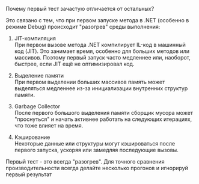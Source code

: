 Почему первый тест зачастую отличается от остальных?

Это связано с тем, что при первом запуске метода в .NET (особенно в режиме Debug) происходит "разогрев" среды выполнения:

1. JIT-компиляция  
   При первом вызове метода .NET компилирует IL-код в машинный код (JIT). Это занимает время, особенно для больших методов или массивов. Поэтому первый запуск часто медленнее или, наоборот, быстрее, если JIT ещё не оптимизировал код.

2. Выделение памяти  
   При первом выделении больших массивов память может выделяться медленнее из-за инициализации внутренних структур памяти.

3. Garbage Collector  
   После первого большого выделения памяти сборщик мусора может "проснуться" и начать активнее работать на следующих итерациях, что тоже влияет на время.

4. Кэширование  
   Некоторые данные или структуры могут кэшироваться после первого запуска, ускоряя или замедляя последующие вызовы.

Первый тест - это всегда "разогрев". Для точного сравнения производительности всегда делайте несколько прогонов и игнорируй первый результат